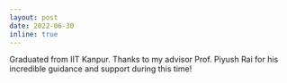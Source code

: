 ```yaml
---
layout: post
date: 2022-06-30
inline: true
---
```

Graduated from IIT Kanpur. Thanks to my advisor Prof. Piyush Rai for his incredible guidance and support during this time!
